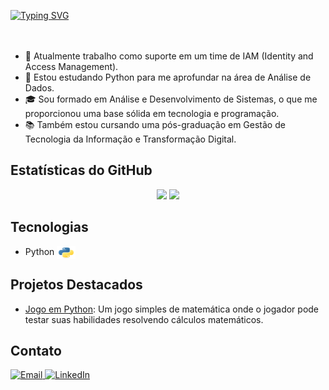 [![Typing SVG](https://readme-typing-svg.herokuapp.com/?color=blue&size=30&center=true&vCenter=true&width=1000&lines=Olá!,+Meu+nome+é+Luís+Felipe+😎)](https://git.io/typing-svg)
<br><br><br>


- 💼 Atualmente trabalho como suporte em um time de IAM (Identity and Access Management).
- 🌱 Estou estudando Python para me aprofundar na área de Análise de Dados.
- 🎓 Sou formado em Análise e Desenvolvimento de Sistemas, o que me proporcionou uma base sólida em tecnologia e programação.
- 📚 Também estou cursando uma pós-graduação em Gestão de Tecnologia da Informação e Transformação Digital.

## Estatísticas do GitHub
<div align="center">
  <img width="48%" src="https://github-readme-stats.vercel.app/api?username=LuisFelipe-Santos&show_icons=true&theme=dark&include_all_commits=true&count_private=true"/>
  <img width="48%" src="https://github-readme-stats.vercel.app/api/top-langs/?username=LuisFelipe-Santos&layout=compact&langs_count=6&theme=dark"/>
</div>

## Tecnologias
- Python <img align="center" alt="Python" height="20" width="30" src="https://raw.githubusercontent.com/devicons/devicon/master/icons/python/python-original.svg">
<!-- [Outras Tecnologias Relevantes]-->

## Projetos Destacados
- [Jogo em Python](https://github.com/LuisFelipe-Santos/Jogo): Um jogo simples de matemática onde o jogador pode testar suas habilidades resolvendo cálculos matemáticos.

## Contato
<a href="mailto:luisfelipe.nsantos@gmail.com">
  <img src="https://img.shields.io/badge/-Gmail-red?style=for-the-badge&logo=gmail&logoColor=white" target="_blank" alt="Email">
</a>
<a href="https://www.linkedin.com/in/luis-felipe-santos-538030231/" target="_blank">
  <img src="https://img.shields.io/badge/-LinkedIn-%230077B5?style=for-the-badge&logo=linkedin&logoColor=white" target="_blank" alt="LinkedIn">
</a>
